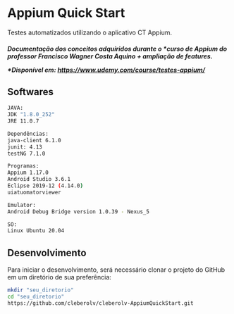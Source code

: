 # Appium Quick Start

Testes automatizados utilizando o aplicativo CT Appium. 

<h5> Documentação dos conceitos adquiridos durante o *curso de Appium do professor Francisco Wagner Costa Aquino + ampliação de features.

*Disponível em: https://www.udemy.com/course/testes-appium/ </h5>

## Softwares

```bash
JAVA:
JDK "1.8.0_252"
JRE 11.0.7

Dependências:
java-client 6.1.0
junit: 4.13
testNG 7.1.0

Programas:
Appium 1.17.0
Android Studio 3.6.1
Eclipse 2019-12 (4.14.0)
uiatuomatorviewer

Emulator:
Android Debug Bridge version 1.0.39 - Nexus_5

SO:
Linux Ubuntu 20.04
```

## Desenvolvimento

Para iniciar o desenvolvimento, será necessário clonar o projeto do GitHub em um diretório de sua preferência:

```bash
mkdir "seu_diretorio"
cd "seu_diretorio"
https://github.com/cleberolv/cleberolv-AppiumQuickStart.git
```
